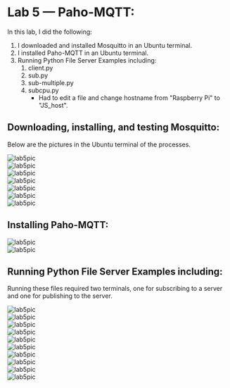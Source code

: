 # Lab 5 — Paho-MQTT:
In this lab, I did the following:
1. I downloaded and installed Mosquitto in an Ubuntu terminal.
2. I installed Paho-MQTT in an Ubuntu terminal.
3. Running Python File Server Examples including:
   1. client.py
   2. sub.py
   3. sub-multiple.py
   4. subcpu.py
      - Had to edit a file and change hostname from "Raspberry Pi" to "JS_host".

## Downloading, installing, and testing Mosquitto:
Below are the pictures in the Ubuntu terminal of the processes.

![lab5pic](https://github.com/josephs1/josephs1.github.io/blob/main/CPE%20322/Labs/Assets/lab5installPic1.png) \
![lab5pic](https://github.com/josephs1/josephs1.github.io/blob/main/CPE%20322/Labs/Assets/lab5installPic2.png) \
![lab5pic](https://github.com/josephs1/josephs1.github.io/blob/main/CPE%20322/Labs/Assets/lab5installPic3.png) \
![lab5pic](https://github.com/josephs1/josephs1.github.io/blob/main/CPE%20322/Labs/Assets/lab5installPic4.png) \
![lab5pic](https://github.com/josephs1/josephs1.github.io/blob/main/CPE%20322/Labs/Assets/lab5installPic5.png) \
![lab5pic](https://github.com/josephs1/josephs1.github.io/blob/main/CPE%20322/Labs/Assets/lab5installPic6.png) \
![lab5pic](https://github.com/josephs1/josephs1.github.io/blob/main/CPE%20322/Labs/Assets/lab5installPic7.png)

## Installing Paho-MQTT:

![lab5pic](https://github.com/josephs1/josephs1.github.io/blob/main/CPE%20322/Labs/Assets/lab5pic1.png) \
![lab5pic](https://github.com/josephs1/josephs1.github.io/blob/main/CPE%20322/Labs/Assets/lab5pic2.png)

## Running Python File Server Examples including:
Running these files required two terminals, one for subscribing to a server and one for publishing to the server.

![lab5pic](https://github.com/josephs1/josephs1.github.io/blob/main/CPE%20322/Labs/Assets/lab5pic3.png) \
![lab5pic](https://github.com/josephs1/josephs1.github.io/blob/main/CPE%20322/Labs/Assets/lab5pic4.png) \
![lab5pic](https://github.com/josephs1/josephs1.github.io/blob/main/CPE%20322/Labs/Assets/lab5pic5.png) \
![lab5pic](https://github.com/josephs1/josephs1.github.io/blob/main/CPE%20322/Labs/Assets/lab5pic6.png) \
![lab5pic](https://github.com/josephs1/josephs1.github.io/blob/main/CPE%20322/Labs/Assets/lab5pic7.png) \
![lab5pic](https://github.com/josephs1/josephs1.github.io/blob/main/CPE%20322/Labs/Assets/lab5pic8.png) \
![lab5pic](https://github.com/josephs1/josephs1.github.io/blob/main/CPE%20322/Labs/Assets/lab5pic9.png) \
![lab5pic](https://github.com/josephs1/josephs1.github.io/blob/main/CPE%20322/Labs/Assets/lab5pic10.png) \
![lab5pic](https://github.com/josephs1/josephs1.github.io/blob/main/CPE%20322/Labs/Assets/lab5pic11.png) \
![lab5pic](https://github.com/josephs1/josephs1.github.io/blob/main/CPE%20322/Labs/Assets/lab5pic12.png)



